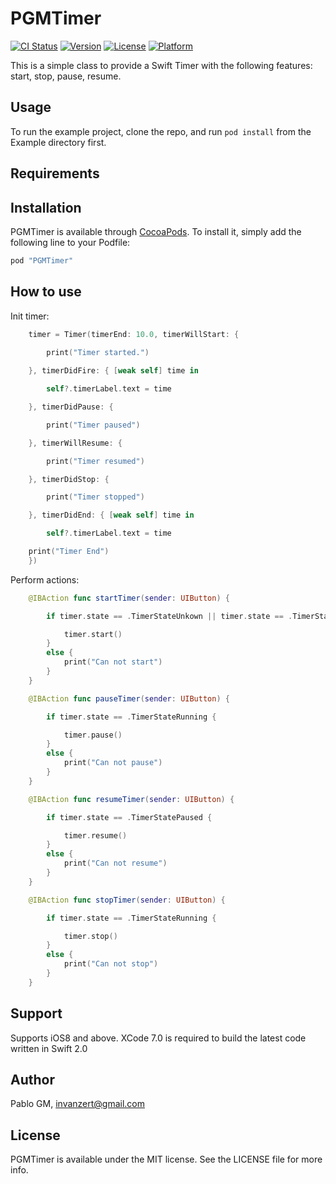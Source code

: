 # PGMTimer

[![CI Status](http://img.shields.io/travis/pablogm/PGMTimer.svg?style=flat)](https://travis-ci.org/pablogm/PGMTimer)
[![Version](https://img.shields.io/cocoapods/v/PGMTimer.svg?style=flat)](http://cocoapods.org/pods/PGMTimer)
[![License](https://img.shields.io/cocoapods/l/PGMTimer.svg?style=flat)](http://cocoapods.org/pods/PGMTimer)
[![Platform](https://img.shields.io/cocoapods/p/PGMTimer.svg?style=flat)](http://cocoapods.org/pods/PGMTimer)

This is a simple class to provide a Swift Timer with the following features: start, stop, pause, resume.

## Usage

To run the example project, clone the repo, and run `pod install` from the Example directory first.

## Requirements

## Installation

PGMTimer is available through [CocoaPods](http://cocoapods.org). To install
it, simply add the following line to your Podfile:

```ruby
pod "PGMTimer"
```

## How to use

Init timer:

```swift
    timer = Timer(timerEnd: 10.0, timerWillStart: {

        print("Timer started.")
    
    }, timerDidFire: { [weak self] time in

        self?.timerLabel.text = time

    }, timerDidPause: {

        print("Timer paused")

    }, timerWillResume: {

        print("Timer resumed")

    }, timerDidStop: {

        print("Timer stopped")

    }, timerDidEnd: { [weak self] time in

        self?.timerLabel.text = time

    print("Timer End")
    })
```

Perform actions:

```swift
    @IBAction func startTimer(sender: UIButton) {

        if timer.state == .TimerStateUnkown || timer.state == .TimerStateStopped || timer.state == .TimerStateEnded {

            timer.start()
        }
        else {
            print("Can not start")
        }
    }

    @IBAction func pauseTimer(sender: UIButton) {

        if timer.state == .TimerStateRunning {

            timer.pause()
        }
        else {
            print("Can not pause")
        }
    }

    @IBAction func resumeTimer(sender: UIButton) {

        if timer.state == .TimerStatePaused {

            timer.resume()
        }
        else {
            print("Can not resume")
        }
    }

    @IBAction func stopTimer(sender: UIButton) {

        if timer.state == .TimerStateRunning {

            timer.stop()
        }
        else {
            print("Can not stop")
        }
    }
```

## Support

Supports iOS8 and above. XCode 7.0 is required to build the latest code written in Swift 2.0

## Author

Pablo GM, invanzert@gmail.com

## License

PGMTimer is available under the MIT license. See the LICENSE file for more info.
